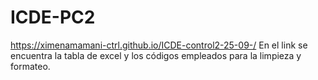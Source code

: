# ICDE-PC2
https://ximenamamani-ctrl.github.io/ICDE-control2-25-09-/
En el link se encuentra la tabla de excel y los códigos empleados para la limpieza y formateo. 
